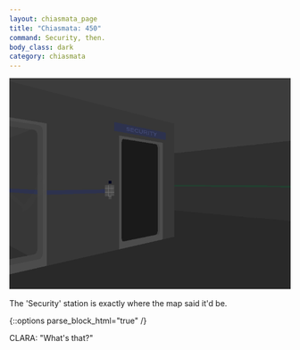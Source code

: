 ```yaml
---
layout: chiasmata_page
title: "Chiasmata: 450"
command: Security, then.
body_class: dark
category: chiasmata
---
```


![450](/chiasmata/images/narrative/448.png)

The 'Security' station is exactly where the map said it'd be.

{::options parse_block_html="true" /}
<div class="dialogue Clara">
CLARA: "What's that?"
</div>